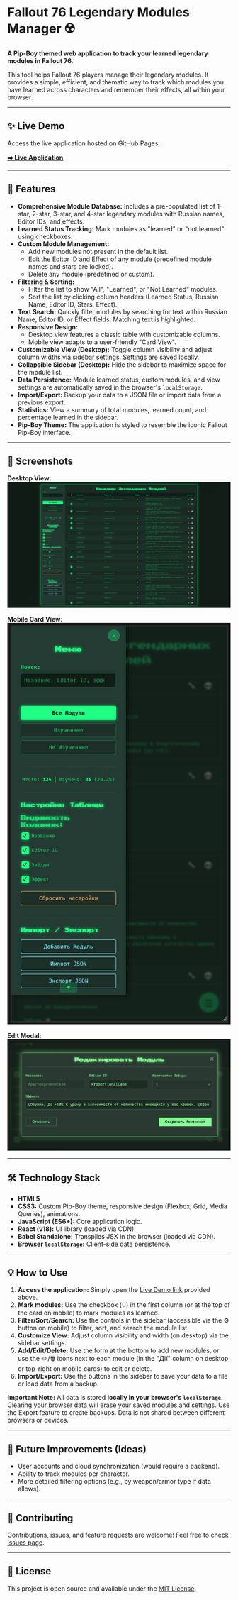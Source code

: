 # Fallout 76 Legendary Modules Manager ☢️

**A Pip-Boy themed web application to track your learned legendary modules in Fallout 76.**

This tool helps Fallout 76 players manage their legendary modules. It provides a simple, efficient, and thematic way to track which modules you have learned across characters and remember their effects, all within your browser.

---

## ✨ Live Demo

Access the live application hosted on GitHub Pages:

**[➡️ Live Application](https://smyhlin.github.io/fallout-mods-manager/)**

---

## 🚀 Features

*   **Comprehensive Module Database:** Includes a pre-populated list of 1-star, 2-star, 3-star, and 4-star legendary modules with Russian names, Editor IDs, and effects.
*   **Learned Status Tracking:** Mark modules as "learned" or "not learned" using checkboxes.
*   **Custom Module Management:**
    *   Add new modules not present in the default list.
    *   Edit the Editor ID and Effect of any module (predefined module names and stars are locked).
    *   Delete any module (predefined or custom).
*   **Filtering & Sorting:**
    *   Filter the list to show "All", "Learned", or "Not Learned" modules.
    *   Sort the list by clicking column headers (Learned Status, Russian Name, Editor ID, Stars, Effect).
*   **Text Search:** Quickly filter modules by searching for text within Russian Name, Editor ID, or Effect fields. Matching text is highlighted.
*   **Responsive Design:**
    *   Desktop view features a classic table with customizable columns.
    *   Mobile view adapts to a user-friendly "Card View".
*   **Customizable View (Desktop):** Toggle column visibility and adjust column widths via sidebar settings. Settings are saved locally.
*   **Collapsible Sidebar (Desktop):** Hide the sidebar to maximize space for the module list.
*   **Data Persistence:** Module learned status, custom modules, and view settings are automatically saved in the browser's `localStorage`.
*   **Import/Export:** Backup your data to a JSON file or import data from a previous export.
*   **Statistics:** View a summary of total modules, learned count, and percentage learned in the sidebar.
*   **Pip-Boy Theme:** The application is styled to resemble the iconic Fallout Pip-Boy interface.

---

## 📸 Screenshots

**Desktop View:**
![Desktop Screenshot](images/desktop_screenshot.png)

**Mobile Card View:**
![Mobile Screenshot](images/mobile_screenshot.png)

**Edit Modal:**
![Edit Modal Screenshot](images/edit_modal_screenshot.png)

---

## 🛠️ Technology Stack

*   **HTML5**
*   **CSS3:** Custom Pip-Boy theme, responsive design (Flexbox, Grid, Media Queries), animations.
*   **JavaScript (ES6+):** Core application logic.
*   **React (v18):** UI library (loaded via CDN).
*   **Babel Standalone:** Transpiles JSX in the browser (loaded via CDN).
*   **Browser `localStorage`:** Client-side data persistence.

---

## 💡 How to Use

1.  **Access the application:** Simply open the [Live Demo link](https://smyhlin.github.io/fallout-mods-manager/) provided above.
2.  **Mark modules:** Use the checkbox (💡) in the first column (or at the top of the card on mobile) to mark modules as learned.
3.  **Filter/Sort/Search:** Use the controls in the sidebar (accessible via the ⚙️ button on mobile) to filter, sort, and search the module list.
4.  **Customize View:** Adjust column visibility and width (on desktop) via the sidebar settings.
5.  **Add/Edit/Delete:** Use the form at the bottom to add new modules, or use the ✏️/🗑️ icons next to each module (in the "Дії" column on desktop, or top-right on mobile cards) to edit or delete.
6.  **Import/Export:** Use the buttons in the sidebar to save your data to a file or load data from a backup.

**Important Note:** All data is stored **locally in your browser's `localStorage`**. Clearing your browser data will erase your saved modules and settings. Use the Export feature to create backups. Data is not shared between different browsers or devices.

---

## 🔮 Future Improvements (Ideas)

*   User accounts and cloud synchronization (would require a backend).
*   Ability to track modules per character.
*   More detailed filtering options (e.g., by weapon/armor type if data allows).

---

## 🤝 Contributing

Contributions, issues, and feature requests are welcome! Feel free to check [issues page](https://github.com/smyhlin/fallout-mods-manager/issues).

---

## 📄 License

This project is open source and available under the [MIT License](LICENSE.md). <!-- Create a LICENSE.md file if you choose one -->
